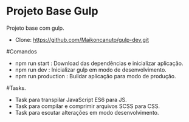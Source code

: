 # Projeto Base Gulp
Projeto base com gulp.

- Clone: https://github.com/Maikoncanuto/gulp-dev.git

#Comandos
- npm run start      : Download das dependências e inicializar aplicação.
- npm run dev        : Inicializar gulp em modo de desenvolvimento.
- npm run production : Buildar aplicação para modo de produção.

#Tasks. 
- Task para transpilar JavaScript ES6 para JS.
- Task para compilar e comprimir arquivos SCSS para CSS.
- Task para escutar alterações em modo desenvolvimento.